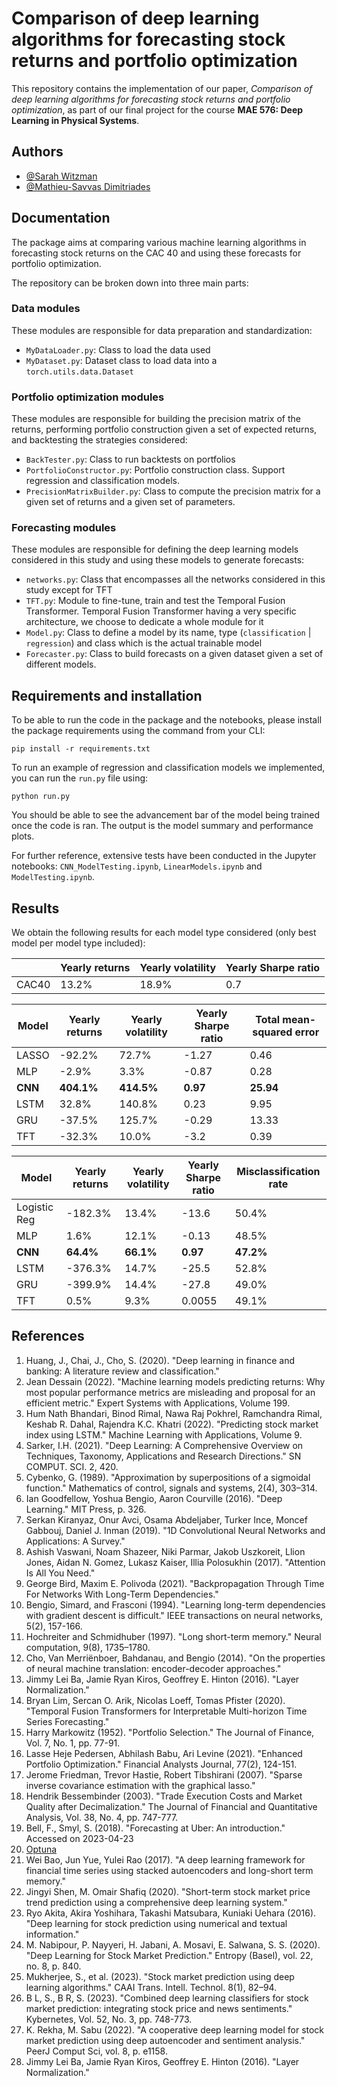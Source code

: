 
# Comparison of deep learning algorithms for forecasting stock returns and portfolio optimization

This repository contains the implementation of our paper, *Comparison of deep learning algorithms for forecasting stock returns and portfolio optimization*, as part of our final project for the course **MAE 576: Deep Learning in Physical Systems**.

## Authors

- [@Sarah Witzman](https://github.com/sarahwitzman)
- [@Mathieu-Savvas Dimitriades](https://github.com/mattdimi)
## Documentation
The package aims at comparing various machine learning algorithms in forecasting stock returns on the CAC 40 and using these forecasts for portfolio optimization.

The repository can be broken down into three main parts:

### Data modules
These modules are responsible for data preparation and standardization:

- `MyDataLoader.py`: Class to load the data used
- `MyDataset.py`: Dataset class to load data into a `torch.utils.data.Dataset`

### Portfolio optimization modules
These modules are responsible for building the precision matrix of the returns, performing portfolio construction given a set of expected returns, and backtesting the strategies considered:

- `BackTester.py`: Class to run backtests on portfolios
- `PortfolioConstructor.py`: Portfolio construction class. Support regression and classification models.
- `PrecisionMatrixBuilder.py`: Class to compute the precision matrix for a given set of returns and a given set of parameters.

### Forecasting modules
These modules are responsible for defining the deep learning models considered in this study and using these models to generate forecasts:

- `networks.py`: Class that encompasses all the networks considered in this study except for TFT
- `TFT.py`: Module to fine-tune, train and test the Temporal Fusion Transformer. Temporal Fusion Transformer having a very specific architecture, we choose to dedicate a whole module for it
- `Model.py`: Class to define a model by its name, type (`classification` | `regression`) and class which is the actual trainable model
- `Forecaster.py`: Class to build forecasts on a given dataset given a set of different models.

## Requirements and installation

To be able to run the code in the package and the notebooks, please install the package requirements using the command from your CLI:

`pip install -r requirements.txt`

To run an example of regression and classification models we implemented, you can run the `run.py` file using:

`python run.py`

You should be able to see the advancement bar of the model being trained once the code is ran. The output is the model summary and performance plots.

For further reference, extensive tests have been conducted in the Jupyter notebooks: `CNN_ModelTesting.ipynb`, `LinearModels.ipynb` and `ModelTesting.ipynb`.

## Results
We obtain the following results for each model type considered (only best model per model type included):

|                  | Yearly returns | Yearly volatility | Yearly Sharpe ratio |
|------------------|---------------|------------------|---------------------|
| CAC40            | 13.2%         | 18.9%            | 0.7                 |

| Model    | Yearly returns | Yearly volatility | Yearly Sharpe ratio | Total mean-squared error |
|----------|----------------|-------------------|---------------------|-------------------------|
| LASSO    | -92.2%         | 72.7%             | -1.27               | 0.46                    |
| MLP      | -2.9%          | 3.3%              | -0.87               | 0.28                    |
| **CNN**  | **404.1%**     | **414.5%**        | **0.97**            | **25.94**               |
| LSTM     | 32.8%          | 140.8%            | 0.23                | 9.95                    |
| GRU      | -37.5%         | 125.7%            | -0.29               | 13.33                   |
| TFT      | -32.3%         | 10.0%             | -3.2                | 0.39                    |

| Model          | Yearly returns | Yearly volatility | Yearly Sharpe ratio | Misclassification rate |
|----------------|----------------|-------------------|---------------------|-----------------------|
| Logistic Reg   | -182.3%        | 13.4%             | -13.6               | 50.4%                 |
| MLP            | 1.6%           | 12.1%             | -0.13               | 48.5%                 |
| **CNN**        | **64.4%**      | **66.1%**         | **0.97**            | **47.2%**             |
| LSTM           | -376.3%        | 14.7%             | -25.5               | 52.8%                 |
| GRU            | -399.9%        | 14.4%             | -27.8               | 49.0%                 |
| TFT            | 0.5%           | 9.3%              | 0.0055              | 49.1%                 |

## References
1. Huang, J., Chai, J., Cho, S. (2020). "Deep learning in finance and banking: A literature review and classification." 
2. Jean Dessain (2022). "Machine learning models predicting returns: Why most popular performance metrics are misleading and proposal for an efficient metric." Expert Systems with Applications, Volume 199.
3. Hum Nath Bhandari, Binod Rimal, Nawa Raj Pokhrel, Ramchandra Rimal, Keshab R. Dahal, Rajendra K.C. Khatri (2022). "Predicting stock market index using LSTM." Machine Learning with Applications, Volume 9.
4. Sarker, I.H. (2021). "Deep Learning: A Comprehensive Overview on Techniques, Taxonomy, Applications and Research Directions." SN COMPUT. SCI. 2, 420.
5. Cybenko, G. (1989). "Approximation by superpositions of a sigmoidal function." Mathematics of control, signals and systems, 2(4), 303–314.
6. Ian Goodfellow, Yoshua Bengio, Aaron Courville (2016). "Deep Learning." MIT Press, p. 326.
7. Serkan Kiranyaz, Onur Avci, Osama Abdeljaber, Turker Ince, Moncef Gabbouj, Daniel J. Inman (2019). "1D Convolutional Neural Networks and Applications: A Survey."
8. Ashish Vaswani, Noam Shazeer, Niki Parmar, Jakob Uszkoreit, Llion Jones, Aidan N. Gomez, Lukasz Kaiser, Illia Polosukhin (2017). "Attention Is All You Need."
9. George Bird, Maxim E. Polivoda (2021). "Backpropagation Through Time For Networks With Long-Term Dependencies."
10. Bengio, Simard, and Frasconi (1994). "Learning long-term dependencies with gradient descent is difficult." IEEE transactions on neural networks, 5(2), 157-166.
11. Hochreiter and Schmidhuber (1997). "Long short-term memory." Neural computation, 9(8), 1735–1780.
12. Cho, Van Merriënboer, Bahdanau, and Bengio (2014). "On the properties of neural machine translation: encoder-decoder approaches."
13. Jimmy Lei Ba, Jamie Ryan Kiros, Geoffrey E. Hinton (2016). "Layer Normalization."
14. Bryan Lim, Sercan O. Arik, Nicolas Loeff, Tomas Pfister (2020). "Temporal Fusion Transformers for Interpretable Multi-horizon Time Series Forecasting."
15. Harry Markowitz (1952). "Portfolio Selection." The Journal of Finance, Vol. 7, No. 1, pp. 77-91.
16. Lasse Heje Pedersen, Abhilash Babu, Ari Levine (2021). "Enhanced Portfolio Optimization." Financial Analysts Journal, 77(2), 124-151.
17. Jerome Friedman, Trevor Hastie, Robert Tibshirani (2007). "Sparse inverse covariance estimation with the graphical lasso."
18. Hendrik Bessembinder (2003). "Trade Execution Costs and Market Quality after Decimalization." The Journal of Financial and Quantitative Analysis, Vol. 38, No. 4, pp. 747-777.
19. Bell, F., Smyl, S. (2018). "Forecasting at Uber: An introduction." Accessed on 2023-04-23
20. [Optuna](https://optuna.org/)
21. Wei Bao, Jun Yue, Yulei Rao (2017). "A deep learning framework for financial time series using stacked autoencoders and long-short term memory."
22. Jingyi Shen, M. Omair Shafiq (2020). "Short-term stock market price trend prediction using a comprehensive deep learning system."
23. Ryo Akita, Akira Yoshihara, Takashi Matsubara, Kuniaki Uehara (2016). "Deep learning for stock prediction using numerical and textual information."
24. M. Nabipour, P. Nayyeri, H. Jabani, A. Mosavi, E. Salwana, S. S. (2020). "Deep Learning for Stock Market Prediction." Entropy (Basel), vol. 22, no. 8, p. 840.
25. Mukherjee, S., et al. (2023). "Stock market prediction using deep learning algorithms." CAAI Trans. Intell. Technol. 8(1), 82–94.
26. B L, S., B R, S. (2023). "Combined deep learning classifiers for stock market prediction: integrating stock price and news sentiments." Kybernetes, Vol. 52, No. 3, pp. 748-773.
27. K. Rekha, M. Sabu (2022). "A cooperative deep learning model for stock market prediction using deep autoencoder and sentiment analysis." PeerJ Comput Sci, vol. 8, p. e1158.
28. Jimmy Lei Ba, Jamie Ryan Kiros, Geoffrey E. Hinton (2016). "Layer Normalization."